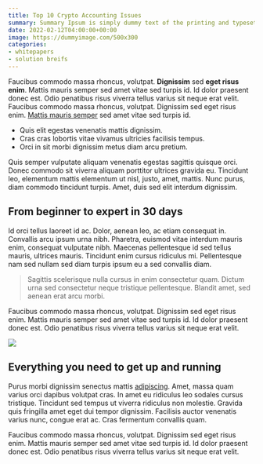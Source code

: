 ```yaml
---
title: Top 10 Crypto Accounting Issues
summary: Summary Ipsum is simply dummy text of the printing and typesetting industry it is sometimes known, is dummy text used.
date: 2022-02-12T04:00:00+00:00
image: https://dummyimage.com/500x300
categories:
- whitepapers
- solution breifs
---
```


Faucibus commodo massa rhoncus, volutpat. **Dignissim** sed **eget risus enim**. Mattis mauris semper sed amet vitae sed turpis id. Id dolor praesent donec est. Odio penatibus risus viverra tellus varius sit neque erat velit. Faucibus commodo massa rhoncus, volutpat. Dignissim sed eget risus enim. [Mattis mauris semper](#) sed amet vitae sed turpis id.

*   Quis elit egestas venenatis mattis dignissim.
*   Cras cras lobortis vitae vivamus ultricies facilisis tempus.
*   Orci in sit morbi dignissim metus diam arcu pretium.

Quis semper vulputate aliquam venenatis egestas sagittis quisque orci. Donec commodo sit viverra aliquam porttitor ultrices gravida eu. Tincidunt leo, elementum mattis elementum ut nisl, justo, amet, mattis. Nunc purus, diam commodo tincidunt turpis. Amet, duis sed elit interdum dignissim.

## From beginner to expert in 30 days

Id orci tellus laoreet id ac. Dolor, aenean leo, ac etiam consequat in. Convallis arcu ipsum urna nibh. Pharetra, euismod vitae interdum mauris enim, consequat vulputate nibh. Maecenas pellentesque id sed tellus mauris, ultrices mauris. Tincidunt enim cursus ridiculus mi. Pellentesque nam sed nullam sed diam turpis ipsum eu a sed convallis diam.

> Sagittis scelerisque nulla cursus in enim consectetur quam. Dictum urna sed consectetur neque tristique pellentesque. Blandit amet, sed aenean erat arcu morbi.

Faucibus commodo massa rhoncus, volutpat. Dignissim sed eget risus enim. Mattis mauris semper sed amet vitae sed turpis id. Id dolor praesent donec est. Odio penatibus risus viverra tellus varius sit neque erat velit.

![](https://images.unsplash.com/photo-1500648767791-00dcc994a43e?ixlib=rb-1.2.1&auto=format&fit=facearea&w=1310&h=873&q=80&facepad=3)

## Everything you need to get up and running

Purus morbi dignissim senectus mattis [adipiscing](#). Amet, massa quam varius orci dapibus volutpat cras. In amet eu ridiculus leo sodales cursus tristique. Tincidunt sed tempus ut viverra ridiculus non molestie. Gravida quis fringilla amet eget dui tempor dignissim. Facilisis auctor venenatis varius nunc, congue erat ac. Cras fermentum convallis quam.

Faucibus commodo massa rhoncus, volutpat. Dignissim sed eget risus enim. Mattis mauris semper sed amet vitae sed turpis id. Id dolor praesent donec est. Odio penatibus risus viverra tellus varius sit neque erat velit.